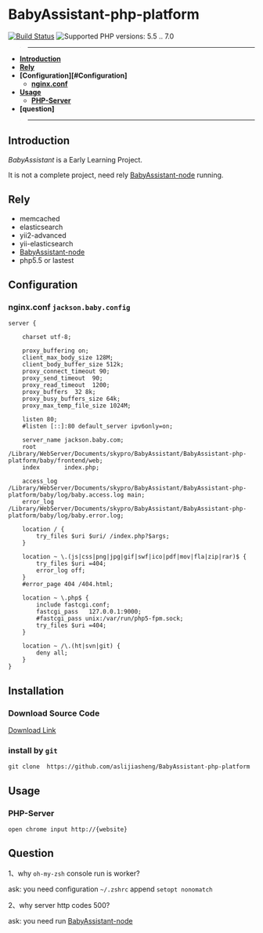# BabyAssistant-php-platform
[![Build Status](https://travis-ci.org/aslijiasheng/BabyAssistant-php-platform.svg?branch=master)](https://travis-ci.org/aslijiasheng/BabyAssistant-php-platform)
![Supported PHP versions: 5.5 .. 7.0](https://img.shields.io/badge/php-5.5~7.0-blue.svg)

>---
- **[Introduction](#introduction)**
- **[Rely](#rely)**
- **[Configuration][#Configuration]**
    - **[nginx.conf](#configuration)**
- **[Usage](#usage)**
    - **[PHP-Server](#usage)**
- **[question]**

>---

## Introduction

*BabyAssistant* is a Early Learning Project.

It is not a complete project, need rely [BabyAssistant-node](https://github.com/aslijiasheng/BabyAssistant-node) running.

## Rely

* memcached
* elasticsearch
* yii2-advanced
* yii-elasticsearch
* [BabyAssistant-node](https://github.com/aslijiasheng/BabyAssistant-node)
* php5.5 or lastest

## Configuration

### nginx.conf `jackson.baby.config`
```
server {

    charset utf-8;

    proxy_buffering on;
    client_max_body_size 128M;
    client_body_buffer_size 512k;
    proxy_connect_timeout 90;
    proxy_send_timeout  90;
    proxy_read_timeout  1200;
    proxy_buffers  32 8k;
    proxy_busy_buffers_size 64k;
    proxy_max_temp_file_size 1024M;

    listen 80; 
    #listen [::]:80 default_server ipv6only=on; 

    server_name jackson.baby.com;
    root        /Library/WebServer/Documents/skypro/BabyAssistant/BabyAssistant-php-platform/baby/frontend/web;
    index       index.php;

    access_log  /Library/WebServer/Documents/skypro/BabyAssistant/BabyAssistant-php-platform/baby/log/baby.access.log main;
    error_log   /Library/WebServer/Documents/skypro/BabyAssistant/BabyAssistant-php-platform/baby/log/baby.error.log;

    location / {
        try_files $uri $uri/ /index.php?$args;
    }

    location ~ \.(js|css|png|jpg|gif|swf|ico|pdf|mov|fla|zip|rar)$ {
        try_files $uri =404;
        error_log off;
    }
    #error_page 404 /404.html;

    location ~ \.php$ {
        include fastcgi.conf;
        fastcgi_pass   127.0.0.1:9000;
        #fastcgi_pass unix:/var/run/php5-fpm.sock;
        try_files $uri =404;
    }

    location ~ /\.(ht|svn|git) {
        deny all;
    }
}

```

## Installation

### Download Source Code
[Download Link](https://github.com/aslijiasheng/BabyAssistant-php-platform/master.zip)

### install by `git`
```
git clone  https://github.com/aslijiasheng/BabyAssistant-php-platform
```

## Usage

### PHP-Server

    open chrome input http://{website}
    
## Question

1、why `oh-my-zsh` console run is worker?

ask: you need configuration ```~/.zshrc```  append ```setopt nonomatch```

2、why server http codes 500?

ask: you need run [BabyAssistant-node](https://github.com/aslijiasheng/BabyAssistant-node)
